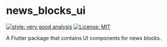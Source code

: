 # news_blocks_ui

[![style: very good analysis][very_good_analysis_badge]][very_good_analysis_link]
[![License: MIT][license_badge]][license_link]

A Flutter package that contains UI components for news blocks.

[license_badge]: https://img.shields.io/badge/license-MIT-blue.svg
[license_link]: https://opensource.org/licenses/MIT
[very_good_analysis_badge]: https://img.shields.io/badge/style-very_good_analysis-B22C89.svg
[very_good_analysis_link]: https://pub.dev/packages/very_good_analysis